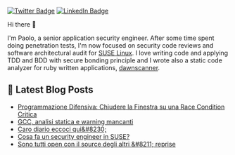 <!--
    Inspired by https://raw.githubusercontent.com/braydoncoyer/braydoncoyer/main/README.md
-->
<!-- [![thesp0nge's GitHub Banner](./assets/logo.png)](https://codiceinsicuro.it) -->

[![Twitter Badge](https://img.shields.io/badge/Twitter-Profile-informational?style=flat&logo=twitter&logoColor=white&color=1CA2F1)](https://twitter.com/thesp0nge)
[![LinkedIn Badge](https://img.shields.io/badge/LinkedIn-Profile-informational?style=flat&logo=linkedin&logoColor=white&color=0D76A8)](https://www.linkedin.com/in/paolo-perego/)

Hi there 👋

I'm Paolo, a senior application security engineer. After some time spent doing
penetration tests, I'm now focused on security code reviews and software
architectural audit for [SUSE Linux](https://www.suse.com).
I love writing code and applying TDD and BDD with secure bonding principle and
I wrote also a static code analyzer for ruby written applications,
[dawnscanner](https://github.com/thesp0nge/dawnscanner).

## 📝 Latest Blog Posts
<!-- BLOG-POST-LIST:START -->
- [Programmazione Difensiva: Chiudere la Finestra su una Race Condition Critica](https://codiceinsicuro.it/blog/programmazione-difensiva-chiudere-la-finestra-su-una-race-condition-critica/)
- [GCC, analisi statica e warning mancanti](https://codiceinsicuro.it/blog/gcc-analisi-statica-e-warning-mancanti/)
- [Caro diario eccoci qui&amp;#8230;](https://codiceinsicuro.it/2022/10/27/caro-diario-eccoci-qui/)
- [Cosa fa un security engineer in SUSE?](https://codiceinsicuro.it/2022/05/24/cosa-fa-un-security-engineer-in-suse/)
- [Sono tutti open con il source degli altri &amp;#8211; reprise](https://codiceinsicuro.it/2022/05/10/sono-tutti-open-con-il-source-degli-altri-reprise/)
<!-- BLOG-POST-LIST:END -->

<!--
**thesp0nge/thesp0nge** is a ✨ _special_ ✨ repository because its `README.md` (this file) appears on your GitHub profile.

Here are some ideas to get you started:

- 🔭 I’m currently working on ...
- 🌱 I’m currently learning ...
- 👯 I’m looking to collaborate on ...
- 🤔 I’m looking for help with ...
- 💬 Ask me about ...
- 📫 How to reach me: ...
- 😄 Pronouns: ...
- ⚡ Fun fact: ...
-->
